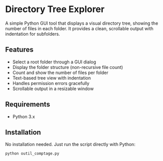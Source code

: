 # Directory Tree Explorer

A simple Python GUI tool that displays a visual directory tree, showing the number of files in each folder. It provides a clean, scrollable output with indentation for subfolders.

## Features

- Select a root folder through a GUI dialog
- Display the folder structure (non-recursive file count)
- Count and show the number of files per folder
- Text-based tree view with indentation
- Handles permission errors gracefully
- Scrollable output in a resizable window

## Requirements

- Python 3.x

## Installation

No installation needed. Just run the script directly with Python:

```bash
python outil_comptage.py
